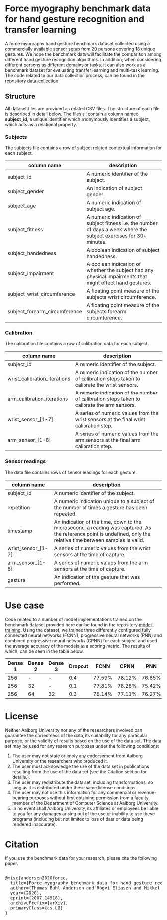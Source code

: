 
# Force myography benchmark data for hand gesture recognition and transfer learning

A force myography hand gesture benchmark dataset collected using a [commercially available sensor setup](https://www.bioxgroup.dk/products-biox-armband/) from 20 persons covering 18 unique gestures. We hope the benchmark data will facilitate the comparison among different hand gesture recognition algorithms. In addition, when considering different persons as different domains or tasks, it can also work as a benchmark dataset for evaluating transfer learning and multi-task learning. The code related to our data collection process, can be found in the repository [data-collection](https://github.com/exoskelebox/data-collection).

## Structure

All dataset files are provided as related CSV files. The structure of each file is described in detail below. The files all contain a column named **subject_id**, a unique identifier which anonymously identifies a subject, which acts as a relational property.

### Subjects

The subjects file contains a row of subject related contextual information for each subject.

| column name                   | description                                                                                                         |
| ----------------------------- | ------------------------------------------------------------------------------------------------------------------- |
| subject_id                    | A numeric identifier of the subject.                                                                                    |
| subject_gender                | An indication of subject gender.                                                                                    |
| subject_age                   | A numeric indication of subject age.                                                                                |
| subject_fitness               | A numeric indication of subject fitness i.e. the number of days a week where the subject exercises for 30+ minutes. |
| subject_handedness            | A boolean indication of subject handedness.                                                                         |
| subject_impairment            | A boolean indication of whether the subject had any physical impairments that might effect hand gestures.           |
| subject_wrist_circumference   | A floating point measure of the subjects wrist circumference.                                                       |
| subject_forearm_circumference | A floating point measure of the subjects forearm circumference.                                                     |

### Calibration

The calibration file contains a row of calibration data for each subject.

| column name                  | description                                                                                   |
| ---------------------------- | --------------------------------------------------------------------------------------------- |
| subject_id                   | A numeric identifier of the subject.                                                          |
| wrist_calibration_iterations | A numeric indication of the number of calibration steps taken to calibrate the wrist sensors. |
| arm_calibration_iterations   | A numeric indication of the number of calibration steps taken to calibrate the arm sensors.   |
| wrist_sensor_[1-7]           | A series of numeric values from the wrist sensors at the final wrist calibration step.        |
| arm_sensor_[1-8]             | A series of numeric values from the arm sensors at the final arm calibration step.            |

### Sensor readings

The data file contains rows of sensor readings for each gesture.

| column name        | description                                                                                  |
| ------------------ | -------------------------------------------------------------------------------------------- |
| subject_id         | A numeric identifier of the subject.                                                         |
| repetition         | A numeric indication unique to a subject of the number of times a gesture has been repeated. |
| timestamp          | An indication of the time, down to the microsecond, a reading was captured. As the reference point is undefined, only the relative time between samples is valid.  |
| wrist_sensor_[1-7] | A series of numeric values from the wrist sensors at the time of capture.                    |
| arm_sensor_[1-8]   | A series of numeric values from the arm sensors at the time of capture.                      |
| gesture            | An indication of the gesture that was performed.                                             |

# Use case
Code related to a number of model implementations trained on the benchmark dataset provided here can be found in the repository [model-training](https://github.com/exoskelebox/model-training).  Using the dataset, we trained three differently configured fully connected neural networks (FCNN), progressive neural networks (PNN) and combined progressive neural networks  (CPNN) for each subject and used the average accuracy of the models as a scoring metric. The results of which, can be seen in the table below.
 
|Dense 1|Dense 2|Dense 3|Dropout|FCNN    |CPNN    |PNN    |
|-------|-------|-------|-------|--------|--------|-------|
|256    |-      |-      |0.4    |77.59%  |78.12%  |76.65% |
|256    |32     |-      |0.1    |77.81%  |78.28%  |75.42% |
|256    |64     |32     |0.3    |78.14%  |77.11%  |76.27% |

# License

Neither Aalborg University nor any of the researchers involved can guarantee the correctness of the data, its suitability for any particular purpose, or the validity of results based on the use of the data set. The data set may be used for any research purposes under the following conditions:

1.  The user may not state or imply any endorsement from Aalborg University or the researchers who produced it.
2.  The user must acknowledge the use of the data set in publications resulting from the use of the data set (see the Citation section for details.).
3.  The user may redistribute the data set, including transformations, so long as it is distributed under these same license conditions.
4.  The user may not use this information for any commercial or revenue-bearing purposes without first obtaining permission from a faculty member of the Department of Computer Science at Aalborg University.
5.  In no event shall Aalborg University, its affiliates or employees be liable to you for any damages arising out of the use or inability to use these programs (including but not limited to loss of data or data being rendered inaccurate).

# Citation

If you use the benchmark data for your research, please cite the following paper. 
<pre>     
@misc{andersen2020force,
  title={Force myography benchmark data for hand gesture recognition and transfer learning},
  author={Thomas Buhl Andersen and Rógvi Eliasen and Mikkel Jarlund and Bin Yang},
  year={2020},
  eprint={2007.14918},
  archivePrefix={arXiv},
  primaryClass={cs.LG}
}
</pre>   
